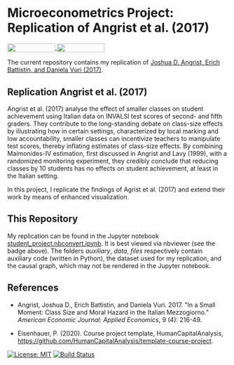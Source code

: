 # Microeconometrics Project: Replication of Angrist et al. (2017)

<a href="https://nbviewer.jupyter.org/github/HumanCapitalAnalysis/microeconometrics-course-project-FedericoAlexanderRizzuto/blob/master/student_project.ipynb?flush_cache=true"
   target="_parent">
   <img align="center"
  src="https://raw.githubusercontent.com/jupyter/design/master/logos/Badges/nbviewer_badge.png"
      width="109" height="20">
</a>
<a href="https://mybinder.org/v2/gh/HumanCapitalAnalysis/microeconometrics-course-project-FedericoAlexanderRizzuto/blob/master/student_project.nbconvert.ipynb"
    target="_parent">
    <img align="center"
       src="https://mybinder.org/badge_logo.svg"
       width="109" height="20">
</a>

The current repository contains my replication of [Joshua D. Angrist, Erich Battistin, and Daniela Vuri (2017)](https://www.aeaweb.org/articles?id=10.1257/app.20160267).

## Replication Angrist et al. (2017)

Angrist et al. (2017) analyse the effect of smaller classes on student achievement using Italian data on INVALSI test scores of second- and fifth graders. They contribute to the long-standing debate on class-size effects by illustrating how in certain settings, characterized by local marking and low accountability, smaller classes can incentivize teachers to manipulate test scores, thereby inflating estimates of class-size effects. By combining Maimonides-IV estimation, first discussed in Angrist and Lavy (1999), with a randomized monitoring experiment, they credibly conclude that reducing classes by 10 students has no effects on student achievement, at least in the Italian setting.

In this project, I replicate the findings of Agrist et al. (2017) and extend their work by means of enhanced visualization.

## This Repository

My replication can be found in the Jupyter notebook [student_project.nbconvert.ipynb](https://github.com/HumanCapitalAnalysis/microeconometrics-course-project-FedericoAlexanderRizzuto/blob/master/student_project.nbconvert.ipynb). It is best viewed via nbviewer (see the badge above). 
The folders *auxiliary*, *data*, *files* respectively contain auxiliary code (written in Python), the dataset used for my replication, and the causal graph, which may not be rendered in the Jupyter notebook.

## References

* Angrist, Joshua D., Erich Battistin, and Daniela Vuri. 2017. "In a Small Moment: Class Size and Moral Hazard in the Italian Mezzogiorno." *American Economic Journal: Applied Economics*, 9 (4): 216-49.

* Eisenhauer, P. (2020). Course project template, HumanCapitalAnalysis, https://github.com/HumanCapitalAnalysis/template-course-project.

[![License: MIT](https://img.shields.io/badge/License-MIT-blue.svg)](https://github.com/HumanCapitalAnalysis/template-course-project/blob/master/LICENSE)
[![Build Status](https://travis-ci.org/HumanCapitalAnalysis/microeconometrics-course-project-FedericoAlexanderRizzuto.svg?branch=master)](https://travis-ci.org/HumanCapitalAnalysis/microeconometrics-course-project-FedericoAlexanderRizzuto)